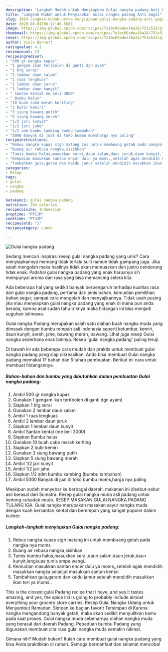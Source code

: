 ```yaml
---
description: "Langkah Mudah untuk Menyiapkan Gulai nangka padang Anti Gagal"
title: "Langkah Mudah untuk Menyiapkan Gulai nangka padang Anti Gagal"
slug: 3683-langkah-mudah-untuk-menyiapkan-gulai-nangka-padang-anti-gagal
date: 2020-08-01T06:17:46.558Z
image: https://img-global.cpcdn.com/recipes/7a1bc00adea16a26/751x532cq70/gulai-nangka-padang-foto-resep-utama.jpg
thumbnail: https://img-global.cpcdn.com/recipes/7a1bc00adea16a26/751x532cq70/gulai-nangka-padang-foto-resep-utama.jpg
cover: https://img-global.cpcdn.com/recipes/7a1bc00adea16a26/751x532cq70/gulai-nangka-padang-foto-resep-utama.jpg
author: Viola Barnett
ratingvalue: 4.2
reviewcount: 13
recipeingredient:
- "500 gr nangka kupas"
- "1 gengam ikan teriboleh di ganti dgn ayam"
- "1 btg serai"
- "2 lembar daun salam"
- "1 ruas lengkuas"
- "2 lembar daun jeruk"
- "1 lembar daun kunyit"
- " Santan kental me beli 3000"
- " Bumbu halus"
- "10 buah cabe merah keriting"
- "2 butir kemiri"
- "3 siung bawang putih"
- "5 siung bawang merah"
- "1/2 jari kunyit"
- "1/2 jari jahe"
- "1/2 sdm bumbu kambing bumbu tambahan"
- "5000 Banyak di jual di toko bumbu momsharga nya paling"
recipeinstructions:
- "Rebus nangka kupas stgh matang ini untuk membuang getah pada nangka nya moms"
- "Buang air rebusa nangka,sisihkan"
- "Tumis bumbu halus,masukkan serai,daun salam,daun jeruk,daun kunyit,lengkuas tumis smpe wangi.."
- "Kemudian masukkan santan encer dulu ya moms,,setelah agak mendidih masukkan nangka selanjut masukkan santan kental"
- "Tambahkan gula,garam dan kaldu jamur setelah mendidih masukkan ikan teri ya moms.."
categories:
- Resep
tags:
- gulai
- nangka
- padang

katakunci: gulai nangka padang 
nutrition: 204 calories
recipecuisine: Indonesian
preptime: "PT11M"
cooktime: "PT32M"
recipeyield: "1"
recipecategory: Lunch

---
```



![Gulai nangka padang](https://img-global.cpcdn.com/recipes/7a1bc00adea16a26/751x532cq70/gulai-nangka-padang-foto-resep-utama.jpg)

Sedang mencari inspirasi resep gulai nangka padang yang unik? Cara menyiapkannya memang tidak terlalu sulit namun tidak gampang juga. Jika salah mengolah maka hasilnya tidak akan memuaskan dan justru cenderung tidak enak. Padahal gulai nangka padang yang enak harusnya sih mempunyai aroma dan rasa yang bisa memancing selera kita.

Ada beberapa hal yang sedikit banyak berpengaruh terhadap kualitas rasa dari gulai nangka padang, pertama dari jenis bahan, kemudian pemilihan bahan segar, sampai cara mengolah dan menyajikannya. Tidak usah pusing jika mau menyiapkan gulai nangka padang yang enak di mana pun anda berada, karena asal sudah tahu triknya maka hidangan ini bisa menjadi suguhan istimewa.

Gulai nangka Padang merupakan salah satu olahan buah nangka muda yang dimasak dengan bumbu rempah asli Indonesia seperti ketumbar, kemiri, daun kunyit, sereh, jahe, bawang merah, bawang. Lihat juga resep Gulai nangka sederhana enak lainnya. Resep &#39;gulai nangka padang&#39; paling teruji.


Di bawah ini ada beberapa cara mudah dan praktis untuk membuat gulai nangka padang yang siap dikreasikan. Anda bisa membuat Gulai nangka padang memakai 17 bahan dan 5 tahap pembuatan. Berikut ini cara untuk membuat hidangannya.

<!--inarticleads1-->

##### Bahan-bahan dan bumbu yang dibutuhkan dalam pembuatan Gulai nangka padang:

1. Ambil 500 gr nangka kupas
1. Gunakan 1 gengam ikan teri(boleh di ganti dgn ayam)
1. Siapkan 1 btg serai
1. Gunakan 2 lembar daun salam
1. Ambil 1 ruas lengkuas
1. Ambil 2 lembar daun jeruk
1. Siapkan 1 lembar daun kunyit
1. Ambil  Santan kental (me beli 3000)
1. Siapkan  Bumbu halus
1. Gunakan 10 buah cabe merah keriting
1. Siapkan 2 butir kemiri
1. Gunakan 3 siung bawang putih
1. Siapkan 5 siung bawang merah
1. Ambil 1/2 jari kunyit
1. Ambil 1/2 jari jahe
1. Siapkan 1/2 sdm bumbu kambing (bumbu tambahan)
1. Ambil 5000 Banyak di jual di toko bumbu moms,harga nya paling


Meskipun sudah menyebar ke berbagai daerah, makanan ini disebut-sebut asli berasal dari Sumatra. Resep gulai nangka muda asli padang untuk lontong cubadak mudo. RESEP MASAKAN GULAI NANGKA PADANG TULANG IGA. Gulai nangka merupakan masakan sayur nangka muda dengan kuah bersantan kental dan berempah yang sangat populer dalam kuliner. 

<!--inarticleads2-->

##### Langkah-langkah menyiapkan Gulai nangka padang:

1. Rebus nangka kupas stgh matang ini untuk membuang getah pada nangka nya moms
1. Buang air rebusa nangka,sisihkan
1. Tumis bumbu halus,masukkan serai,daun salam,daun jeruk,daun kunyit,lengkuas tumis smpe wangi..
1. Kemudian masukkan santan encer dulu ya moms,,setelah agak mendidih masukkan nangka selanjut masukkan santan kental
1. Tambahkan gula,garam dan kaldu jamur setelah mendidih masukkan ikan teri ya moms..


This is the closest gulai Padang recipe that I have, and yes it tastes amazing, and yes, the spice list is going to probably include almost everything your grocery store carries. Resep Gulai Nangka Udang untuk Menyambut Ramadan. Simpan ke bagian favorit Tersimpan di Karena nangka mengandung banyak getah, maka akan sedikit menyulitkan kamu pada saat proses. Gulai nangka muda sebenarnya olahan nangka muda yang berasal dari daerah Padang. Pepaduan bumbu Padang yang digunakan membuat cita rasa gulai nangka muda semakin nikmat. 

Gimana nih? Mudah bukan? Itulah cara membuat gulai nangka padang yang bisa Anda praktikkan di rumah. Semoga bermanfaat dan selamat mencoba!
